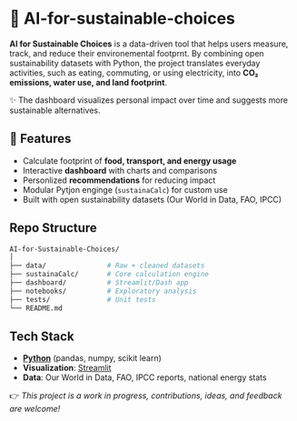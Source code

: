 # 🌱 AI-for-sustainable-choices

**AI for Sustainable Choices** is a data-driven tool that helps users measure, track, and reduce their environemental footprnt.
By combining open sustainability datasets with Python, the project translates everyday activities, such as eating, commuting, or using electricity, into **CO₂ emissions, water use, and land footprint**.

✨ The dashboard visualizes personal impact over time and suggests more sustainable alternatives.

## 🚀 Features
  - Calculate footprint of **food, transport, and energy usage**
  - Interactive **dashboard** with charts and comparisons
  - Personlized **recommendations** for reducing impact
  - Modular Pytjon enginge (`sustainaCalc`) for custom use
  - Built with open sustainability datasets (Our World in Data, FAO, IPCC)

## Repo Structure
```bash
AI-for-Sustainable-Choices/
│
├── data/               # Raw + cleaned datasets
├── sustainaCalc/       # Core calculation engine
├── dashboard/          # Streamlit/Dash app
├── notebooks/          # Exploratory analysis
├── tests/              # Unit tests
└── README.md
```
## Tech Stack
- **[Python](https://www.python.org)** (pandas, numpy, scikit learn)
- **Visualization**: [Streamlit](https://streamlit.io)
- **Data**: Our World in Data, FAO, IPCC reports, national energy stats

👉 _This project is a work in progress, contributions, ideas, and feedback are welcome!_
